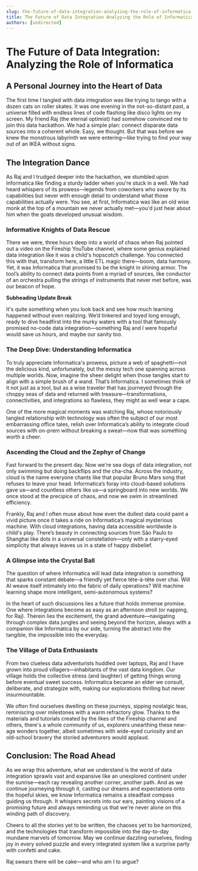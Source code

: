 ```yaml
---
slug: the-future-of-data-integration-analyzing-the-role-of-informatica
title: The Future of Data Integration Analyzing the Role of Informatica
authors: [undirected]
---
```



# The Future of Data Integration: Analyzing the Role of Informatica

## A Personal Journey into the Heart of Data

The first time I tangled with data integration was like trying to tango with a dozen cats on roller skates. It was one evening in the not-so-distant past, a universe filled with endless lines of code flashing like disco lights on my screen. My friend Raj (the eternal optimist) had somehow convinced me to join this data hackathon. We had a simple plan: connect disparate data sources into a coherent whole. Easy, we thought. But that was before we knew the monstrous labyrinth we were entering—like trying to find your way out of an IKEA without signs.

## The Integration Dance

As Raj and I trudged deeper into the hackathon, we stumbled upon Informatica like finding a sturdy ladder when you're stuck in a well. We had heard whispers of its prowess—legends from coworkers who swore by its capabilities but never with enough detail to understand what those capabilities actually were. You see, at first, Informatica was like an old wise monk at the top of a mountain we never actually met—you'd just hear about him when the goats developed unusual wisdom.

### Informative Knights of Data Rescue

There we were, three hours deep into a world of chaos when Raj pointed out a video on the Fireship YouTube channel, where some genius explained data integration like it was a child's hopscotch challenge. You connected this with that, transform here, a little ETL magic there—boom, data harmony. Yet, it was Informatica that promised to be the knight in shining armor. The tool’s ability to connect data points from a myriad of sources, like conductor of an orchestra pulling the strings of instruments that never met before, was our beacon of hope.

**Subheading Update Break**

It's quite something when you look back and see how much learning happened without even realizing. We’d tinkered and toyed long enough, ready to dive headfirst into the murky waters with a tool that famously promised no-code data integration—something Raj and I were hopeful would save us hours, and maybe our sanity too. 

### The Deep Dive: Understanding Informatica

To truly appreciate Informatica's prowess, picture a web of spaghetti—not the delicious kind, unfortunately, but the messy tech one spanning across multiple worlds. Now, imagine the sheer delight when those tangles start to align with a simple brush of a wand. That’s Informatica. I sometimes think of it not just as a tool, but as a wise traveler that has journeyed through the choppy seas of data and returned with treasure—transformations, connectivities, and integrations so flawless, they might as well wear a cape.

One of the more magical moments was watching Raj, whose notoriously tangled relationship with technology was often the subject of our most embarrassing office tales, relish over Informatica’s ability to integrate cloud sources with on-prem without breaking a sweat—now that was something worth a cheer.

### Ascending the Cloud and the Zephyr of Change

Fast forward to the present day. Now we're sea dogs of data integration, not only swimming but doing backflips and the cha-cha. Across the industry, cloud is the name everyone chants like that popular Bruno Mars song that refuses to leave your head. Informatica’s foray into cloud-based solutions gave us—and countless others like us—a springboard into new worlds. We once stood at the precipice of chaos, and now we swim in streamlined efficiency.

Frankly, Raj and I often muse about how even the dullest data could paint a vivid picture once it takes a ride on Informatica’s magical mysterious machine. With cloud integrations, having data accessible worldwide is child's play. There’s beauty in connecting sources from São Paulo to Shanghai like dots in a universal constellation—only with a starry-eyed simplicity that always leaves us in a state of happy disbelief.

### A Glimpse into the Crystal Ball

The question of where Informatica will lead data integration is something that sparks constant debate—a friendly yet fierce tête-à-tête over chai. Will AI weave itself intimately into the fabric of daily operations? Will machine learning shape more intelligent, semi-autonomous systems?

In the heart of such discussions lies a future that holds immense promise. One where integrations become as easy as an afternoon stroll (or napping, for Raj). Therein lies the excitement, the grand adventure—navigating through complex data jungles and seeing beyond the horizon, always with a companion like Informatica by our side, turning the abstract into the tangible, the impossible into the everyday.

### The Village of Data Enthusiasts

From two clueless data adventurists huddled over laptops, Raj and I have grown into proud villagers—inhabitants of the vast data kingdom. Our village holds the collective stress (and laughter) of getting things wrong before eventual sweet success. Informatica became an elder we consult, deliberate, and strategize with, making our explorations thrilling but never insurmountable.

We often find ourselves dwelling on these journeys, sipping nostalgic teas, reminiscing over milestones with a warm refractory glow. Thanks to the materials and tutorials created by the likes of the Fireship channel and others, there's a whole community of us, explorers unearthing these new-age wonders together, albeit sometimes with wide-eyed curiosity and an old-school bravery the storied adventurers would applaud.

## Conclusion: The Road Ahead

As we wrap this adventure, what we understand is the world of data integration sprawls vast and expansive like an unexplored continent under the sunrise—each ray revealing another corner, another path. And as we continue journeying through it, casting our dreams and expectations onto the hopeful skies, we know Informatica remains a steadfast compass guiding us through. It whispers secrets into our ears, painting visions of a promising future and always reminding us that we're never alone on this winding path of discovery.

Cheers to all the stories yet to be written, the chaoses yet to be harmonized, and the technologies that transform impossible into the day-to-day mundane marvels of tomorrow. May we continue dazzling ourselves, finding joy in every solved puzzle and every integrated system like a surprise party with confetti and cake.

Raj swears there will be cake—and who am I to argue?